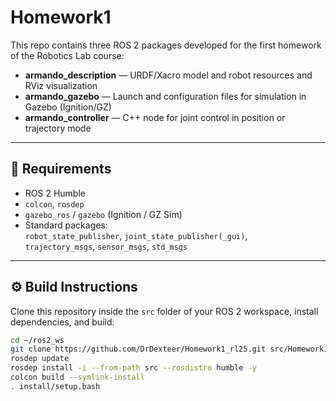 # Homework1 

This repo contains three ROS 2 packages developed for the first homework of the Robotics Lab course:

- **armando_description** — URDF/Xacro model and robot resources  and RViz visualization
- **armando_gazebo** — Launch and configuration files for simulation in Gazebo (Ignition/GZ)  
- **armando_controller** — C++ node for joint control in position or trajectory mode  

---

## 🧩 Requirements
- ROS 2 Humble
- `colcon`, `rosdep`
- `gazebo_ros` / `gazebo` (Ignition / GZ Sim)
- Standard packages:  
  `robot_state_publisher`, `joint_state_publisher(_gui)`,  
  `trajectory_msgs`, `sensor_msgs`, `std_msgs`

---

## ⚙️ Build Instructions
Clone this repository inside the `src` folder of your ROS 2 workspace, install dependencies, and build:

```bash
cd ~/ros2_ws
git clone https://github.com/DrDexteer/Homework1_rl25.git src/Homework1
rosdep update
rosdep install -i --from-path src --rosdistro humble -y
colcon build --symlink-install
. install/setup.bash
